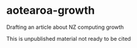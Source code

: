 # aotearoa-growth
Drafting an article about NZ computing growth

This is unpublished material not ready to be cited

